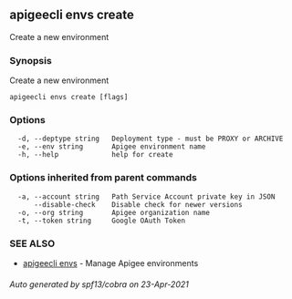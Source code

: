 ## apigeecli envs create

Create a new environment

### Synopsis

Create a new environment

```
apigeecli envs create [flags]
```

### Options

```
  -d, --deptype string   Deployment type - must be PROXY or ARCHIVE
  -e, --env string       Apigee environment name
  -h, --help             help for create
```

### Options inherited from parent commands

```
  -a, --account string   Path Service Account private key in JSON
      --disable-check    Disable check for newer versions
  -o, --org string       Apigee organization name
  -t, --token string     Google OAuth Token
```

### SEE ALSO

* [apigeecli envs](apigeecli_envs.md)	 - Manage Apigee environments

###### Auto generated by spf13/cobra on 23-Apr-2021
